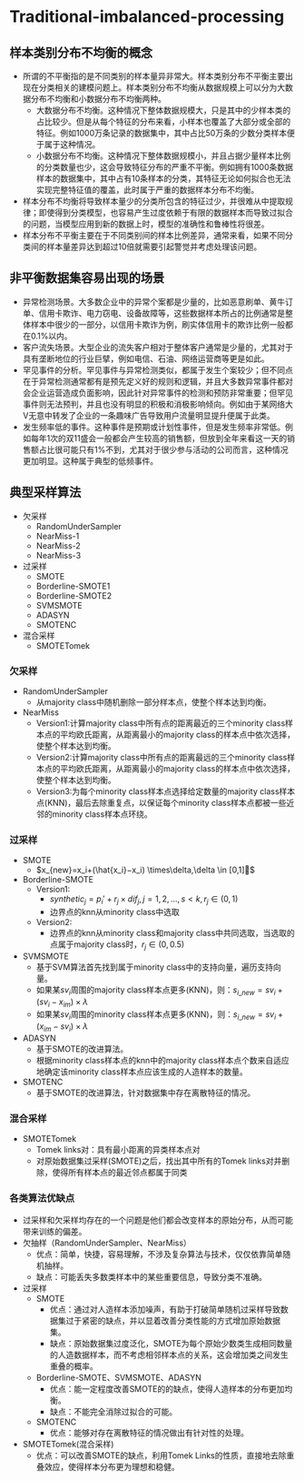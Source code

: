 # Traditional-imbalanced-processing

## 样本类别分布不均衡的概念

* 所谓的不平衡指的是不同类别的样本量异非常大。样本类别分布不平衡主要出现在分类相关的建模问题上。样本类别分布不均衡从数据规模上可以分为大数据分布不均衡和小数据分布不均衡两种。
	* 大数据分布不均衡。这种情况下整体数据规模大，只是其中的少样本类的占比较少。但是从每个特征的分布来看，小样本也覆盖了大部分或全部的特征。例如1000万条记录的数据集中，其中占比50万条的少数分类样本便于属于这种情况。
	* 小数据分布不均衡。这种情况下整体数据规模小，并且占据少量样本比例的分类数量也少，这会导致特征分布的严重不平衡。例如拥有1000条数据样本的数据集中，其中占有10条样本的分类，其特征无论如何拟合也无法实现完整特征值的覆盖，此时属于严重的数据样本分布不均衡。
* 样本分布不均衡将导致样本量少的分类所包含的特征过少，并很难从中提取规律；即使得到分类模型，也容易产生过度依赖于有限的数据样本而导致过拟合的问题，当模型应用到新的数据上时，模型的准确性和鲁棒性将很差。
* 样本分布不平衡主要在于不同类别间的样本比例差异，通常来看，如果不同分类间的样本量差异达到超过10倍就需要引起警觉并考虑处理该问题。

## 非平衡数据集容易出现的场景

* 异常检测场景。大多数企业中的异常个案都是少量的，比如恶意刷单、黄牛订单、信用卡欺诈、电力窃电、设备故障等，这些数据样本所占的比例通常是整体样本中很少的一部分，以信用卡欺诈为例，刷实体信用卡的欺诈比例一般都在0.1%以内。
* 客户流失场景。大型企业的流失客户相对于整体客户通常是少量的，尤其对于具有垄断地位的行业巨擘，例如电信、石油、网络运营商等更是如此。
* 罕见事件的分析。罕见事件与异常检测类似，都属于发生个案较少；但不同点在于异常检测通常都有是预先定义好的规则和逻辑，并且大多数异常事件都对会企业运营造成负面影响，因此针对异常事件的检测和预防非常重要；但罕见事件则无法预判，并且也没有明显的积极和消极影响倾向。例如由于某网络大V无意中转发了企业的一条趣味广告导致用户流量明显提升便属于此类。
* 发生频率低的事件。这种事件是预期或计划性事件，但是发生频率非常低。例如每年1次的双11盛会一般都会产生较高的销售额，但放到全年来看这一天的销售额占比很可能只有1%不到，尤其对于很少参与活动的公司而言，这种情况更加明显。这种属于典型的低频事件。

## 典型采样算法

* 欠采样
	* RandomUnderSampler  
	* NearMiss-1
	* NearMiss-2
	* NearMiss-3
* 过采样
	* SMOTE
	* Borderline-SMOTE1
	* Borderline-SMOTE2
	* SVMSMOTE
	* ADASYN
	* SMOTENC
* 混合采样
	* SMOTETomek

### 欠采样

* RandomUnderSampler
	* 从majority class中随机删除一部分样本点，使整个样本达到均衡。
* NearMiss
	* Version1:计算majority class中所有点的距离最近的三个minority class样本点的平均欧氏距离，从距离最小的majority class的样本点中依次选择，使整个样本达到均衡。
	* Version2:计算majority class中所有点的距离最远的三个minority class样本点的平均欧氏距离，从距离最小的majority class的样本点中依次选择，使整个样本达到均衡。
	* Version3:为每个minority class样本点选择给定数量的majority class样本点(KNN)，最后去除重复点，以保证每个minority class样本点都被一些近邻的minority class样本点环绕。

### 过采样

* SMOTE
	* $x_{new}=x_i+(\hat{x_i}−x_i) \times\delta,\delta \in [0,1]􏲉$ 
* Borderline-SMOTE
	* Version1:
		* $synthetic_j=p_i'+r_j \times dif_j,j=1,2,...,s<k,r_j \in (0,1)$ 
		* 边界点的knn从minority class中选取
	* Version2:
		* 边界点的knn从minority class和majority class中共同选取，当选取的点属于majority class时，$r_j \in (0,0.5)$
* SVMSMOTE
	* 基于SVM算法首先找到属于minority class中的支持向量，遍历支持向量。
	* 如果某$sv_i$周围的majority class样本点更多(KNN)，则：$s_{i\_new}=sv_i+(sv_i-x_{im}) \times \lambda$
	* 如果某$sv_i$周围的minority class样本点更多(KNN)，则：$s_{i\_new}=sv_i+(x_{im}-sv_i) \times \lambda$
* ADASYN
	* 基于SMOTE的改进算法。
	* 根据minority class样本点的knn中的majority class样本点个数来自适应地确定该minority class样本点应该生成的人造样本的数量。
* SMOTENC
	* 基于SMOTE的改进算法，针对数据集中存在离散特征的情况。

### 混合采样

* SMOTETomek
	* Tomek links对：具有最小距离的异类样本点对
	* 对原始数据集过采样(SMOTE)之后，找出其中所有的Tomek links对并删除，使得所有样本点的最近邻点都属于同类

### 各类算法优缺点
* 过采样和欠采样均存在的一个问题是他们都会改变样本的原始分布，从而可能带来训练的偏差。
* 欠抽样（RandomUnderSampler、NearMiss）
	* 优点：简单，快捷，容易理解，不涉及复杂算法与技术，仅仅依靠简单随机抽样。
	* 缺点：可能丢失多数类样本中的某些重要信息，导致分类不准确。
* 过采样
	* SMOTE
		* 优点：通过对人造样本添加噪声，有助于打破简单随机过采样导致数据集过于紧密的缺点，并以显着改善分类性能的方式增加原始数据集。
		* 缺点：原始数据集过度泛化，SMOTE为每个原始少数类生成相同数量的人造数据样本，而不考虑相邻样本点的关系，这会增加类之间发生重叠的概率。
	* Borderline-SMOTE、SVMSMOTE、ADASYN 
		* 优点：能一定程度改善SMOTE的的缺点，使得人造样本的分布更加均衡。
		* 缺点：不能完全消除过拟合的可能。
	* SMOTENC
		* 优点：能够对存在离散特征的情况做出有针对性的处理。
* SMOTETomek(混合采样)
	* 优点：可以改善SMOTE的缺点，利用Tomek Links的性质，直接地去除重叠效应，使得样本分布更为理想和稳健。
